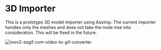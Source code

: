 # 3D Importer
This is a prototype 3D model importer using Assimp. The current importer handles only the meshes and does not take the node tree into consideration.
This will be fixed in the future.

![mov2-ezgif com-video-to-gif-converter](https://github.com/Gustan13/metal-prototypes/assets/29509367/9100aa63-8847-49c5-b2fe-bfc4bae4fae7)
